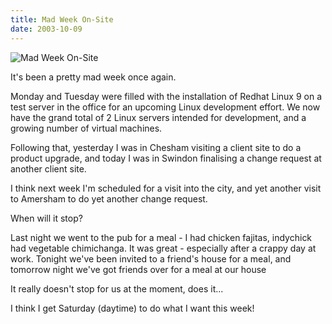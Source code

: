 ```yaml
---
title: Mad Week On-Site
date: 2003-10-09
---
```


![Mad Week On-Site](https://source.unsplash.com/qTpc0Vj4YoE/1600x900)

It's been a pretty mad week once again.

Monday and Tuesday were filled with the installation of Redhat Linux 9 on a test server in the office for an upcoming Linux development effort. We now have the grand total of 2 Linux servers intended for development, and a growing number of virtual machines.

Following that, yesterday I was in Chesham visiting a client site to do a product upgrade, and today I was in Swindon finalising a change request at another client site.

I think next week I'm scheduled for a visit into the city, and yet another visit to Amersham to do yet another change request.

When will it stop?

Last night we went to the pub for a meal - I had chicken fajitas, indychick had vegetable chimichanga. It was great - especially after a crappy day at work. Tonight we've been invited to a friend's house for a meal, and tomorrow night we've got friends over for a meal at our house 

It really doesn't stop for us at the moment, does it...

I think I get Saturday (daytime) to do what I want this week!